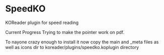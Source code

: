 # SpeedKO
KOReader plugin for speed reading

Current Progress
Trying to make the pointer work on pdf. 

To nayone crazy enough to install it now
copy the main and _meta files as well as icons dir to koreader/plugins/speedko.koplugin directory
